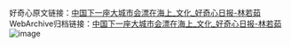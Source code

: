 好奇心原文链接：[中国下一座大城市会漂在海上_文化_好奇心日报-林若茹](https://www.qdaily.com/articles/995.html)
WebArchive归档链接：[中国下一座大城市会漂在海上_文化_好奇心日报-林若茹](http://web.archive.org/web/20190623145613/https://www.qdaily.com/articles/995.html)
![image](http://ww3.sinaimg.cn/large/007d5XDply1g3v454mg7nj30u03ke1kx)